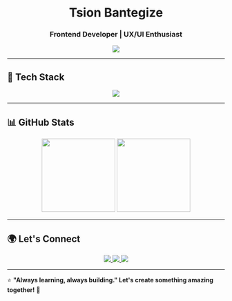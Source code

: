 <h1 align="center">Tsion Bantegize</h1>
<h3 align="center">Frontend Developer | UX/UI Enthusiast</h3>

<p align="center">
  <img src="https://readme-typing-svg.demolab.com?font=Fira+Code&size=20&pause=1000&color=3B82F6&center=true&vCenter=true&width=500&lines=Vue.js+%7C+React+%7C+GraphQL;Creating+Scalable+%26+Engaging+Interfaces;Passionate+About+Design+%26+Web+Technology">
</p>

---

## 🚀 Tech Stack  

<p align="center">
  <img src="https://skillicons.dev/icons?i=vue,react,js,ts,graphql,tailwind,figma,git,github,postman,vscode" />
</p>

---

## 📊 GitHub Stats  

<p align="center">
  <img src="https://github-readme-stats.vercel.app/api?username=TsionBantegize&show_icons=true&theme=github_dark&hide_border=true" height="170" />
  <img src="https://github-readme-streak-stats.herokuapp.com/?user=TsionBantegize&theme=github_dark&hide_border=true" height="170" />
</p>

---

## 🌍 Let's Connect  

<p align="center">
  <a href="mailto:tsionbantegize@gmail.com">
    <img src="https://img.shields.io/badge/Email-D14836?style=for-the-badge&logo=gmail&logoColor=white">
  </a>
  <a href="https://github.com/tsionbantegize16">
    <img src="https://img.shields.io/badge/GitHub-181717?style=for-the-badge&logo=github&logoColor=white">
  </a>
  <a href="https://www.linkedin.com/in/tsion-bantegize-007780285">
    <img src="https://img.shields.io/badge/LinkedIn-0077B5?style=for-the-badge&logo=linkedin&logoColor=white">
  </a>
</p>

---

⭐ **"Always learning, always building." Let's create something amazing together!** 🚀
